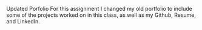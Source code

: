 Updated Porfolio
For this assignment I changed my old portfolio to include some of the projects worked on in this class, as well as my Github, Resume, and LinkedIn.
